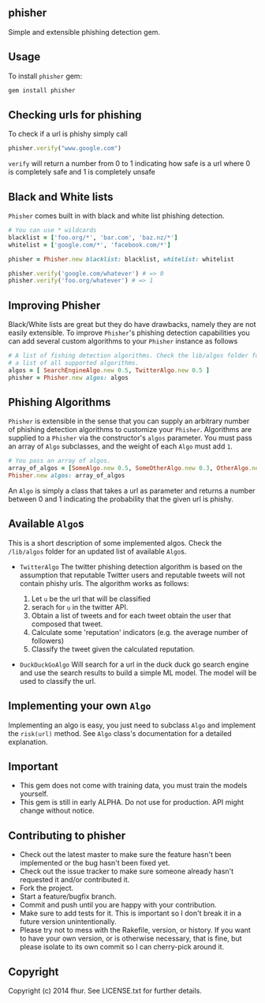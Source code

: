 phisher
-------

Simple and extensible phishing detection gem.

## Usage

To install `phisher` gem:

```ruby
gem install phisher
```


## Checking urls for phishing
To check if a url is phishy simply call
```ruby
phisher.verify("www.google.com")
```
`verify` will return a number from 0 to 1 indicating
how safe is a url where 0 is completely safe and 1
is completely unsafe

## Black and White lists

`Phisher` comes built in with black and white list phishing detection.

```ruby
# You can use * wildcards
blacklist = ['foo.org/*', 'bar.com', 'baz.nz/*']
whitelist = ['google.com/*', 'facebook.com/*']

phisher = Phisher.new blacklist: blacklist, whitelist: whitelist

phisher.verify('google.com/whatever') # => 0
phisher.verify('foo.org/whatever') # => 1
```


## Improving Phisher

Black/White lists are great but they do have drawbacks, namely they are
not easily extensible. To improve `Phisher`'s phishing detection capabilities
you can add several custom algorithms to your `Phisher` instance as follows

```ruby
# A list of fishing detection algorithms. Check the lib/algos folder for
# a list of all supported algorithms.
algos = [ SearchEngineAlgo.new 0.5, TwitterAlgo.new 0.5 ]
phisher = Phisher.new algos: algos
```

## Phishing Algorithms

`Phisher` is extensible in the sense that you can supply an arbitrary number of phishing detection algorithms 
to customize your `Phisher`. Algorithms are supplied to a `Phisher` via the constructor's `algos` parameter.
You must pass an array of `Algo` subclasses, and the weight of each `Algo` must add `1`.

```ruby
# You pass an array of algos.
array_of_algos = [SomeAlgo.new 0.5, SomeOtherAlgo.new 0.3, OtherAlgo.new 0.2]
Phisher.new algos: array_of_algos
```

An `Algo` is simply a class that takes a url as parameter and returns
a number between 0 and 1 indicating the probability that the given url
is phishy.

## Available `Algo`s

This is a short description of some implemented algos. Check the `/lib/algos`
folder for an updated list of available `Algo`s.

  - `TwitterAlgo`
    The twitter phishing detection algorithm is based on the assumption
    that reputable Twitter users and reputable tweets will not contain
    phishy urls. The algorithm works as follows:

    1. Let `u` be the url that will be classified
    2. serach for `u` in the twitter API.
    3. Obtain a list of tweets and for each tweet obtain the user that
       composed that tweet.
    4. Calculate some 'reputation' indicators (e.g. the average number
       of followers)
    5. Classify the tweet given the calculated reputation.

  - `DuckDuckGoAlgo`
    Will search for a url in the duck duck go search engine and use the
    search results to build a simple ML model. The model will be used to
    classify the url.

## Implementing your own `Algo`

Implementing an algo is easy, you just need to subclass `Algo` and
implement the `risk(url)` method. See `Algo` class's documentation
for a detailed explanation.

## Important

- This gem does not come with training data, you must train the models
  yourself.
- This gem is still in early ALPHA. Do not use for production. API might
  change without notice.

## Contributing to phisher

* Check out the latest master to make sure the feature hasn't been implemented or the bug hasn't been fixed yet.
* Check out the issue tracker to make sure someone already hasn't requested it and/or contributed it.
* Fork the project.
* Start a feature/bugfix branch.
* Commit and push until you are happy with your contribution.
* Make sure to add tests for it. This is important so I don't break it in a future version unintentionally.
* Please try not to mess with the Rakefile, version, or history. If you want to have your own version, or is otherwise necessary, that is fine, but please isolate to its own commit so I can cherry-pick around it.

## Copyright

Copyright (c) 2014 fhur. See LICENSE.txt for
further details.

